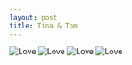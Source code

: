 ```yaml
---
layout: post
title: Tina & Tom
---
```

<img alt="Love" src="{{site.baseurl}}images/wedding/AK473112.jpg">
<img alt="Love" src="{{site.baseurl}}images/wedding/AK473106.jpg">
<img alt="Love" src="{{site.baseurl}}images/wedding/AK473117.jpg">
<img alt="Love" src="{{site.baseurl}}images/wedding/AK473102.jpg">
